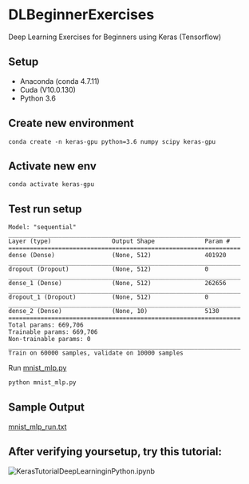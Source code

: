 # DLBeginnerExercises

Deep Learning Exercises for Beginners using Keras (Tensorflow)

## Setup
- Anaconda (conda 4.7.11)
- Cuda (V10.0.130)
- Python 3.6

## Create new environment
```
conda create -n keras-gpu python=3.6 numpy scipy keras-gpu
```

## Activate new env
```
conda activate keras-gpu
```

## Test run setup

```
Model: "sequential"
_________________________________________________________________
Layer (type)                 Output Shape              Param #   
=================================================================
dense (Dense)                (None, 512)               401920    
_________________________________________________________________
dropout (Dropout)            (None, 512)               0         
_________________________________________________________________
dense_1 (Dense)              (None, 512)               262656    
_________________________________________________________________
dropout_1 (Dropout)          (None, 512)               0         
_________________________________________________________________
dense_2 (Dense)              (None, 10)                5130      
=================================================================
Total params: 669,706
Trainable params: 669,706
Non-trainable params: 0
_________________________________________________________________
Train on 60000 samples, validate on 10000 samples
```

Run [mnist_mlp.py](https://github.com/Intelligent-Systems-Laboratory/DLBeginnerExercises/blob/master/mnist_mlp.py)

```python
python mnist_mlp.py
```

## Sample Output
[mnist_mlp_run.txt](https://github.com/Intelligent-Systems-Laboratory/DLBeginnerExercises/blob/master/mnist_mlp_run.txt)

## After verifying yoursetup, try this tutorial:

![KerasTutorialDeepLearninginPython.ipynb](https://github.com/Intelligent-Systems-Laboratory/DLBeginnerExercises/blob/master/KerasTutorialDeepLearninginPython.ipynb)
